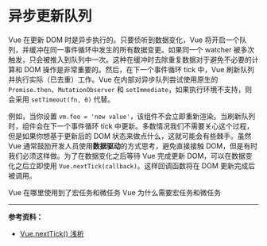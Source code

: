 # 异步更新队列

Vue 在更新 DOM 时是异步执行的。只要侦听到数据变化，Vue 将开启一个队列，并缓冲在同一事件循环中发生的所有数据变更。如果同一个 watcher 被多次触发，只会被推入到队列中一次。这种在缓冲时去除重复数据对于避免不必要的计算和 DOM 操作是非常重要的。然后，在下一个事件循环 tick 中，Vue 刷新队列并执行实际（已去重）工作。Vue 在内部对异步队列尝试使用原生的 `Promise.then`、`MutationObserver` 和 `setImmediate`，如果执行环境不支持，则会采用 `setTimeout(fn, 0)` 代替。

例如，当你设置 `vm.foo = 'new value'`，该组件不会立即重新渲染。当刷新队列时，组件会在下一个事件循环 tick 中更新。多数情况我们不需要关心这个过程，但是如果你想基于更新后的 DOM 状态来做点什么，这就可能会有些棘手。虽然 Vue 通常鼓励开发人员使用**数据驱动**的方式思考，避免直接接触 DOM，但是有时我们必须这样做。为了在数据变化之后等待 Vue 完成更新 DOM，可以在数据变化之后立即使用 `Vue.nextTick(callback)`。这样回调函数将在 DOM 更新完成后被调用。

Vue 在哪里使用到了宏任务和微任务
Vue 为什么需要宏任务和微任务

---

**参考资料：**

- [Vue.nextTick() 浅析](https://mp.weixin.qq.com/s/tL7mk5yDqC0YcHXTtL9hNw)